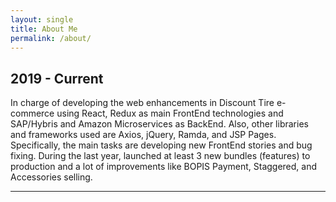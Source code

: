 ```yaml
---
layout: single
title: About Me
permalink: /about/
---
```


## 2019 - Current 

In charge of developing the web enhancements in Discount Tire e-commerce
using React, Redux as main FrontEnd technologies and SAP/Hybris and Amazon
Microservices as BackEnd. Also, other libraries and frameworks used are Axios,
jQuery, Ramda, and JSP Pages. Specifically, the main tasks are developing new
FrontEnd stories and bug fixing. During the last year, launched at least 3 new
bundles (features) to production and a lot of improvements like BOPIS Payment,
Staggered, and Accessories selling.

---
